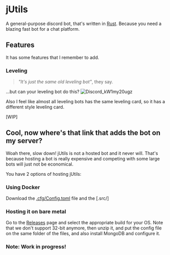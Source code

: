 # jUtils
A general-purpose discord bot, that's written in [Rust](https://www.rust-lang.org/). Because you need a blazing fast bot for a chat platform.

## Features
It has some features that I remember to add.
### Leveling
> *"It's just the same old leveling bot"*, they say.

...but can your leveling bot do this?
![Discord_kW1my20ugz](https://github.com/user-attachments/assets/595d193e-7ca1-43f3-a743-497cdabf2718)

Also I feel like almost all leveling bots has the same leveling card, so it has a different style leveling card.

[WIP]

## Cool, now where's that link that adds the bot on my server?
Woah there, slow down! jUtils is not a hosted bot and it never will.
That's because hosting a bot is really expensive and competing with some large bots will just not be economical.

You have 2 options of hosting jUtils:
### Using Docker
Download the [.cfg/Config.toml]() file and the [.src/]

### Hosting it on bare metal
Go to the [Releases](/releases/latest) page and select the appropriate build for your OS. Note that we don't support 32-bit anymore, then unzip it, and put the config file on the same folder of the files, and also install MongoDB and configure it.

### Note: Work in progress!